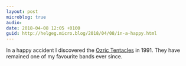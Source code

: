 ```yaml
---
layout: post
microblog: true
audio: 
date: 2018-04-08 12:05 +0100
guid: http://helgeg.micro.blog/2018/04/08/in-a-happy.html
---
```

In a happy accident I discovered the [Ozric Tentacles](https://en.m.wikipedia.org/wiki/Ozric_Tentacles) in 1991. They have remained one of my favourite bands ever since. 
